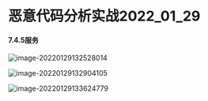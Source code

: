 # 恶意代码分析实战2022_01_29

#### 7.4.5服务

![image-20220129132528014](http://tallestdaisy.oss-cn-beijing.aliyuncs.com/img/image-20220129132528014.png)

![image-20220129132904105](http://tallestdaisy.oss-cn-beijing.aliyuncs.com/img/image-20220129132904105.png)

![image-20220129133624779](http://tallestdaisy.oss-cn-beijing.aliyuncs.com/img/image-20220129133624779.png)

